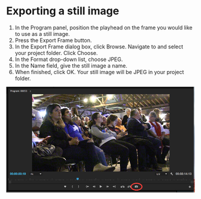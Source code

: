# Exporting a still image

1. In the Program panel, position the playhead on the frame you would like to use as a still image.
2. Press the Export Frame button.
3. In the Export Frame dialog box, click Browse. Navigate to and select your project folder. Click Choose.
4. In the Format drop-down list, choose JPEG.
5. In the Name field, give the still image a name. 
6. When finished, click OK. Your still image will be JPEG in your project folder.

![](/assets/exporting-a-still-image-from-your-sequence.png)

